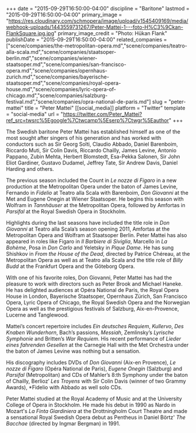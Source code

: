+++
date = "2015-09-29T16:50:00-04:00"
discipline = "Baritone"
lastmod = "2015-09-29T16:50:00-04:00"
primary_image = "https://res.cloudinary.com/schmopera/image/upload/v1545409169/media/webhook-uploads/1443559731267/Peter-Mattei-1---foto-H%C3%9Ckan-FlankSquare.jpg.jpg"
primary_image_credit = "Photo: Hükan Flank"
publishDate = "2015-09-29T16:50:00-04:00"
related_companies = ["scene/companies/the-metropolitan-opera.md","scene/companies/teatro-alla-scala.md","scene/companies/staatsoper-berlin.md","scene/companies/wiener-staatsoper.md","scene/companies/san-francisco-opera.md","scene/companies/opernhaus-zurich.md","scene/companies/bayerische-staatsoper.md","scene/companies/royal-opera-house.md","scene/companies/lyric-opera-of-chicago.md","scene/companies/salzburg-festival.md","scene/companies/opra-national-de-paris.md"]
slug = "peter-mattei"
title = "Peter Mattei"
[[social_media]]
platform = "Twitter"
template = "social-media"
url = "https://twitter.com/Peter_Mattei?ref_src=twsrc%5Egoogle%7Ctwcamp%5Eserp%7Ctwgr%5Eauthor"
+++

The Swedish baritone Peter Mattei has established himself as one of the most sought after singers of his generation and has worked with conductors such as Sir Georg Solti, Claudio Abbado, Daniel Barenboim, Riccardo Muti, Sir Colin Davis, Riccardo Chailly, James Levine, Antonio Pappano, Zubin Mehta, Herbert Blomstedt, Esa-Pekka Salonen, Sir John Eliot Gardiner, Gustavo Dudamel, Jeffrey Tate, Sir Andrew Davis, Daniel Harding and others.

The previous season included the Count in *Le nozze di Figaro* in a new production at the Metropolitan Opera under the baton of James Levine, Fernando in *Fidelio* at Teatro alla Scala with Barenboim, *Don Giovanni* at the Met and Eugene Onegin at Wiener Staatsoper. He begins this season with Wolfram in *Tannhäuser* at the Metropolitan Opera, followed by Amfortas in *Parsifal* at the Royal Swedish Opera in Stockholm.

Highlights during the last seasons have included the title role in *Don Giovanni* at Teatro alla Scala’s season opening 2011, Amfortas at the Metropolitan Opera and Wolfram at Staatsoper Berlin. Peter Mattei has also appeared in roles like Figaro in *Il Barbiere di Siviglia*, Marcello in *La Bohème*, Posa in *Don Carlo* and Yeletsky in *Pique Dame*. He has sung Shishkov in *From the House of the Dead*, directed by Patrice Chéreau, at the Metropolitan Opera as well as at Teatro alla Scala and the title role of *Billy Budd* at the Frankfurt Opera and the Göteborg Opera. 

With one of his favorite roles, Don Giovanni, Peter Mattei has had the pleasure to work with directors such as Peter Brook and Michael Haneke. He has delighted audiences at Opéra National de Paris, the Royal Opera House in London, Bayerische Staatsoper, Opernhaus Zürich, San Francisco Opera, Lyric Opera of Chicago, the Royal Swedish Opera and the Norwegian Opera as well as the prestigious festivals of Salzburg, Aix-en-Provence, Lucerne and Tanglewood. 

Mattei’s concert repertoire includes *Ein deutsches Requiem*, *Kullervo*, *Des Knaben Wunderhorn*, Bach’s passions, *Messiah*, Zemlinsky’s *Lyrische Symphonie* and Britten’s *War Requiem*. His recent performance of *Lieder eines fahrenden Gesellen* at the Carnegie Hall with the Met Orchestra under the baton of James Levine was nothing but a sensation. 

His discography includes DVDs of *Don Giovanni* (Aix-en Provence), *Le nozze di Figaro* (Opéra National de Paris), *Eugene Onegin* (Salzburg) and *Parsifal* (Metropolitan) and CDs of Mahler’s 8:th Symphony under the baton of Chailly, Berlioz’ *Les Troyens* with Sir Colin Davis (winner of two Grammy Awards), *Fidelio with Abbado as well solo CDs. 

Peter Mattei studied at the Royal Academy of Music and at the University College of Opera in Stockholm. He made his debut in 1990 as Nardo in Mozart's *La Finta Giardiniera* at the Drottningholm Court Theatre and made a sensational Royal Swedish Opera debut as Pentheus in Daniel Börtz' *The Bacchae* (directed by Ingmar Bergman) in 1991.
